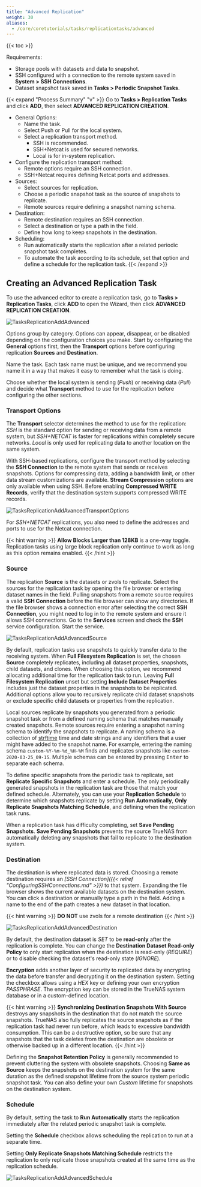 ```yaml
---
title: "Advanced Replication"
weight: 30
aliases:
  - /core/coretutorials/tasks/replicationtasks/advanced
---
```


{{< toc >}}

Requirements:
* Storage pools with datasets and data to snapshot.
* SSH configured with a connection to the remote system saved in **System > SSH Connections**.
* Dataset snapshot task saved in **Tasks > Periodic Snapshot Tasks**.

{{< expand "Process Summary" "v" >}}
Go to **Tasks > Replication Tasks** and click **ADD**, then select **ADVANCED REPLICATION CREATION**.

* General Options:
  * Name the task.
  * Select Push or Pull for the local system.
  * Select a replication transport method.
    * SSH is recommended.
    * SSH+Netcat is used for secured networks.
    * Local is for in-system replication.
* Configure the replication transport method:
  * Remote options require an SSH connection.
  * SSH+Netcat requires defining Netcat ports and addresses.
* Sources:
  * Select sources for replication.
  * Choose a periodic snapshot task as the source of snapshots to replicate.
  * Remote sources require defining a snapshot naming schema.
* Destination:
  * Remote destination requires an SSH connection.
  * Select a destination or type a path in the field.
  * Define how long to keep snapshots in the destination.
* Scheduling:
  * Run automatically starts the replication after a related periodic snapshot task completes.
  * To automate the task according to its schedule, set that option and define a schedule for the replication task.
{{< /expand >}}

## Creating an Advanced Replication Task

To use the advanced editor to create a replication task, go to **Tasks > Replication Tasks**, click **ADD** to open the Wizard, then click **ADVANCED REPLICATION CREATION**.

![TasksReplicationAddAdvanced](/images/CORE/12.0/TasksReplicationAddAdvanced.png "Advanced Replication Tasks")

Options group by category.
Options can appear, disappear, or be disabled depending on the configuration choices you make.
Start by configuring the **General** options first, then the **Transport** options before configuring replication **Sources** and **Destination**.

Name the task.
Each task name must be unique, and we recommend you name it in a way that makes it easy to remember what the task is doing.

Choose whether the local system is sending (*Push*) or receiving data (*Pull*) and decide what **Transport** method to use for the replication before configuring the other sections.

### Transport Options

The **Transport** selector determines the method to use for the replication:
*SSH* is the standard option for sending or receiving data from a remote system, but *SSH+NETCAT* is  faster for replications within completely secure networks.
*Local* is only used for replicating data to another location on the same system.

With SSH-based replications, configure the transport method by selecting the **SSH Connection** to the remote system that sends or receives snapshots.
Options for compressing data, adding a bandwidth limit, or other data stream customizations are available.  **Stream Compression** options are only available when using SSH. Before enabling **Compressed WRITE Records**, verify that the destination system supports compressed WRITE records. 

![TasksReplicationAddAvancedTransportOptions](/images/CORE/12.0/TasksReplicationAddAdvancedTransportOptions.png "Advanced Replication: Transport")

For *SSH+NETCAT* replications, you also need to define the addresses and ports to use for the Netcat connection.

{{< hint warning >}}
**Allow Blocks Larger than 128KB** is a one-way toggle.
Replication tasks using large block replication only continue to work as long as this option remains enabled.
{{< /hint >}}

### Source

The replication **Source** is the datasets or zvols to replicate.
Select the sources for the replication task by opening the file browser or entering dataset names in the field.
Pulling snapshots from a remote source requires a valid **SSH Connection** before the file browser can show any directories.
If the file browser shows a connection error after selecting the correct **SSH Connection**, you might need to log in to the remote system and ensure it allows SSH connections.
Go to the **Services** screen and check the **SSH** service configuration. Start the service.

![TasksReplicationAddAdvancedSource](/images/CORE/12.0/TasksReplicationAddAdvancedSource.png "Advanced Replication: Source")

By default, replication tasks use snapshots to quickly transfer data to the receiving system.
When **Full Filesystem Replication** is set, the chosen **Source** completely replicates, including all dataset properties, snapshots, child datasets, and clones.
When choosing this option, we recommend allocating additional time for the replication task to run.
Leaving **Full Filesystem Replication** unset but setting **Include Dataset Properties** includes just the dataset properties in the snapshots to be replicated.
Additional options allow you to recursively replicate child dataset snapshots or exclude specific child datasets or properties from the replication.

Local sources replicate by snapshots you generated from a periodic snapshot task or from a defined naming schema that matches manually created snapshots.
Remote sources require entering a snapshot naming schema to identify the snapshots to replicate.
A naming schema is a collection of [strftime](https://www.freebsd.org/cgi/man.cgi?query=strftime) time and date strings and any identifiers that a user might have added to the snapshot name.
For example, entering the naming schema `custom-%Y-%m-%d_%H-%M` finds and replicates snapshots like `custom-2020-03-25_09-15`.
Multiple schemas can be entered by pressing <kbd>Enter</kbd> to separate each schema.

To define specific snapshots from the periodic task to replicate, set **Replicate Specific Snapshots** and enter a schedule.
The only periodically generated snapshots in the replication task are those that match your defined schedule.
Alternately, you can use your **Replication Schedule** to determine which snapshots replicate by setting **Run Automatically**, **Only Replicate Snapshots Matching Schedule**, and defining when the replication task runs.

When a replication task has difficulty completing, set **Save Pending Snapshots**.
**Save Pending Snapshots** prevents the source TrueNAS from automatically deleting any snapshots that fail to replicate to the destination system.

### Destination

The destination is where replicated data is stored.
Choosing a remote destination requires an *[SSH Connection]({{< relref "ConfiguringSSHConnections.md" >}})* to that system.
Expanding the file browser shows the current available datasets on the destination system.
You can click a destination or manually type a path in the field.
Adding a name to the end of the path creates a new dataset in that location.

{{< hint warning >}}
**DO NOT** use zvols for a remote destination
{{< /hint >}}

![TasksReplicationAddAdvancedDestination](/images/CORE/12.0/TasksReplicationAddAdvancedDestination.png "Advanced Replication: Destination")

By default, the destination dataset is *SET* to be **read-only** after the replication is complete.
You can change the **Destination Dataset Read-only Policy** to only start replication when the destination is read-only (*REQUIRE*) or to disable checking the dataset's read-only state (*IGNORE*).

**Encryption** adds another layer of security to replicated data by encrypting the data before transfer and decrypting it on the destination system.
Setting the checkbox allows using a *HEX* key or defining your own encryption *PASSPHRASE*.
The encryption key can be stored in the TrueNAS system database or in a custom-defined location.

{{< hint warning >}}
**Synchronizing Destination Snapshots With Source** destroys any snapshots in the destination that do not match the source snapshots.
TrueNAS also fully replicates the source snapshots as if the replication task had never run before, which leads to excessive bandwidth consumption.
This can be a destructive option, so be sure that any snapshots that the task deletes from the destination are obsolete or otherwise backed up in a different location.
{{< /hint >}}

Defining the **Snapshot Retention Policy** is generally recommended to prevent cluttering the system with obsolete snapshots.
Choosing **Same as Source** keeps the snapshots on the destination system for the same duration as the defined snapshot lifetime from the source system periodic snapshot task.
You can also define your own *Custom* lifetime for snapshots on the destination system.

### Schedule

By default, setting the task to **Run Automatically** starts the replication immediately after the related periodic snapshot task is complete.

Setting the **Schedule** checkbox allows scheduling the replication to run at a separate time.

Setting **Only Replicate Snapshots Matching Schedule** restricts the replication to only replicate those snapshots created at the same time as the replication schedule.

![TasksReplicationAddAdvancedSchedule](/images/CORE/12.0/TasksReplicationAddAdvancedSchedule.png "Advanced Replication: Schedule")